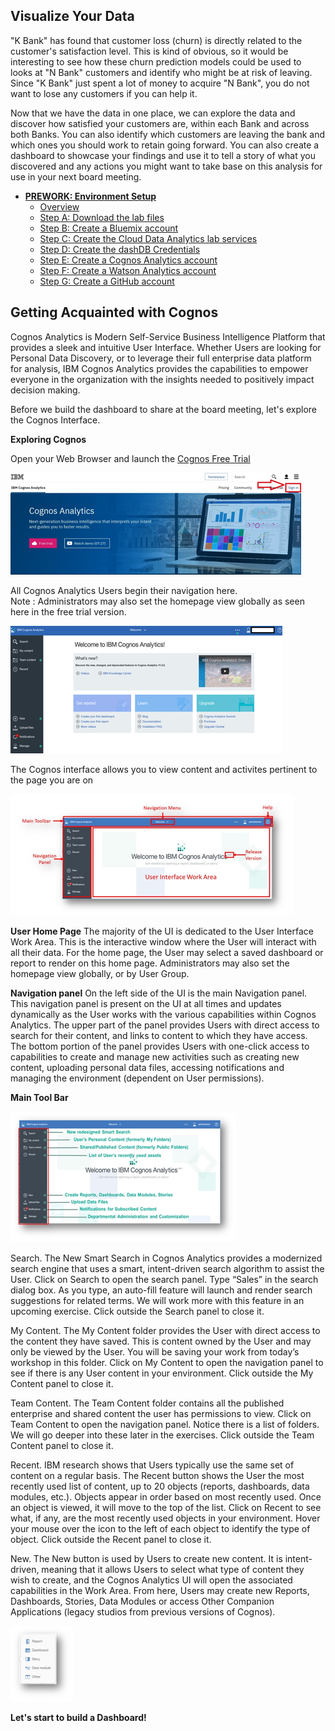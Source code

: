 ## Visualize Your Data

"K Bank" has found that customer loss (churn) is directly related to the customer's satisfaction level. This is kind of obvious, so it would be interesting to see how these churn prediction models could be used to looks at "N Bank" customers and identify who might be at risk of leaving. Since "K Bank" just spent a lot of money to acquire "N Bank", you do not want to lose any customers if you can help it.

Now that we have the data in one place, we can explore the data and discover how satisfied your customers are, within each Bank and across both Banks. You can also identify which customers are leaving the bank and which ones you should work to retain going forward. You can also create a dashboard to showcase your findings and use it to tell a story of what you discovered and any actions you might want to take base on this analysis for use in your next board meeting.


   - **[PREWORK: Environment Setup](#prework-environment-setup)**
      - [Overview](#overview)  
      - [Step A: Download the lab files](#step-a-download-the-lab-files)  
      - [Step B: Create a Bluemix account](#step-b-create-a-bluemix-account)
      - [Step C: Create the Cloud Data Analytics lab services](#step-c-create-the-cloud-data-analytics-lab-services)
      - [Step D: Create the dashDB Credentials](#step-d-create-the-dashdb-credentials)
      - [Step E: Create a Cognos Analytics account](#step-e-create-a-cognos-analytics-account)
      - [Step F: Create a Watson Analytics account](#step-f-create-a-watson-analytics-account) 
      - [Step G: Create a GitHub account](#step-g-create-a-github-account)


## Getting Acquainted with Cognos   

Cognos Analytics is Modern Self-Service Business Intelligence Platform that provides a sleek and intuitive User Interface.   Whether Users are looking for Personal Data Discovery, or to leverage their full enterprise data platform for analysis, IBM Cognos Analytics provides the capabilities to empower everyone in the organization with the insights needed to positively impact decision making.

Before we build the dashboard to share at the board meeting, let's explore the Cognos Interface.

**Exploring Cognos**

Open your Web Browser and launch the [Cognos Free Trial](https://www.ibm.com/analytics/us/en/technology/products/cognos-analytics/)

<img src ="CAImages/image001.png">

All Cognos Analytics Users begin their navigation here.  
Note : Administrators may also set the homepage view globally as seen here in the free trial version.

<img src ="CAImages/image002.png">

The Cognos interface allows you to view content and activites pertinent to the page you are on

<img src ="CAImages/image003.png">

**User Home Page** The majority of the UI is dedicated to the User Interface Work Area.  This is the interactive window where the User will interact with all their data.  For the home page, the User may select a saved dashboard or report to render on this home page. Administrators may also set the homepage view globally, or by User Group. 

**Navigation panel**  On the left side of the UI is the main Navigation panel.  This navigation panel is present on the UI at all times and updates dynamically as the User works with the various capabilities within Cognos Analytics.  The upper part of the panel provides Users with direct access to search for their content, and links to content to which they have access.  The bottom portion of the panel provides Users with one-click access to capabilities to create and manage new activities such as creating new content, uploading personal data files, accessing notifications and managing the environment (dependent on User permissions).

**Main Tool Bar**

<img src ="CAImages/image004.png">

Search.  The New Smart Search in Cognos Analytics provides a modernized search engine that uses a smart, intent-driven search algorithm to assist the User.  Click on Search to open the search panel.  Type “Sales” in the search dialog box.  As you type, an auto-fill feature will launch and render search suggestions for related terms.  We will work more with this feature in an upcoming exercise.  Click outside the Search panel to close it.

My Content.  The My Content folder provides the User with direct access to the content they have saved.  This is content owned by the User and may only be viewed by the User.  You will be saving your work from today’s workshop in this folder.  Click on My Content to open the navigation panel to see if there is any User content in your environment. Click outside the My Content panel to close it.

Team Content.  The Team Content folder contains all the published enterprise and shared content the user has permissions to view.  Click on Team Content to open the navigation panel. Notice there is a list of folders.  We will go deeper into these later in the exercises.  Click outside the Team Content panel to close it.

Recent.  IBM research shows that Users typically use the same set of content on a regular basis.  The Recent button shows the User the most recently used list of content, up to 20 objects (reports, dashboards, data modules, etc.).   Objects appear in order based on most recently used.   Once an object is viewed, it will move to the top of the list.  Click on Recent to see what, if any, are the most recently used objects in your environment.  Hover your mouse over the icon to the left of each object to identify the type of object.  Click outside the Recent panel to close it.

New.  The New button is used by Users to create new content.  It is intent-driven, meaning that it allows Users to select what type of content they wish to create, and the Cognos Analytics UI will open the associated capabilities in the Work Area.  From here, Users may create new Reports, Dashboards, Stories, Data Modules or access Other Companion Applications (legacy studios from previous versions of Cognos).

<img src ="CAImages/image005.png">







**Let's start to build a Dashboard!**

